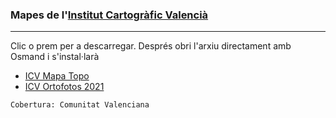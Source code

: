 ### Mapes de l'[Institut Cartogràfic Valencià](https://icv.gva.es/va/)
---
Clic o prem per a descarregar. Després obri l'arxiu directament amb Osmand i s'instal·larà<br>
- [ICV Mapa Topo](https://github.com/OsmAnd-Rendering/Online-Maps/blob/main/ES/CV/ICV%20TOPO.sqlitedb?raw=true)
- [ICV Ortofotos 2021](https://github.com/OsmAnd-Rendering/Online-Maps/blob/main/ES/CV/ICV%20ORTO%202021.sqlitedb?raw=true)

`Cobertura: Comunitat Valenciana`
